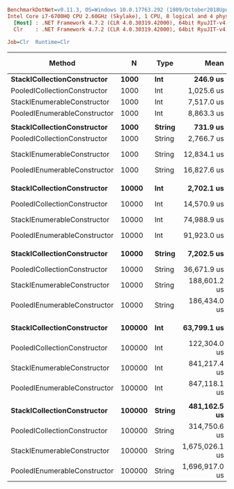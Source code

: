 ``` ini

BenchmarkDotNet=v0.11.3, OS=Windows 10.0.17763.292 (1809/October2018Update/Redstone5)
Intel Core i7-6700HQ CPU 2.60GHz (Skylake), 1 CPU, 8 logical and 4 physical cores
  [Host] : .NET Framework 4.7.2 (CLR 4.0.30319.42000), 64bit RyuJIT-v4.7.3324.0
  Clr    : .NET Framework 4.7.2 (CLR 4.0.30319.42000), 64bit RyuJIT-v4.7.3324.0

Job=Clr  Runtime=Clr  

```
|                       Method |      N |   Type |           Mean |         Error |        StdDev | Ratio | RatioSD | Gen 0/1k Op | Gen 1/1k Op | Gen 2/1k Op | Allocated Memory/Op |
|----------------------------- |------- |------- |---------------:|--------------:|--------------:|------:|--------:|------------:|------------:|------------:|--------------------:|
|  **StackICollectionConstructor** |   **1000** |    **Int** |       **246.9 us** |      **1.655 us** |      **1.548 us** |  **1.00** |    **0.00** |   **1290.0391** |           **-** |           **-** |          **3968.97 KB** |
| PooledICollectionConstructor |   1000 |    Int |     1,025.6 us |      3.252 us |      2.539 us |  4.16 |    0.02 |     11.7188 |           - |           - |            39.06 KB |
|  StackIEnumerableConstructor |   1000 |    Int |     7,517.0 us |     21.997 us |     20.576 us | 30.45 |    0.19 |   2687.5000 |           - |           - |          8274.58 KB |
| PooledIEnumerableConstructor |   1000 |    Int |     8,863.3 us |     23.344 us |     21.836 us | 35.90 |    0.27 |     15.6250 |           - |           - |            78.13 KB |
|                              |        |        |                |               |               |       |         |             |             |             |                     |
|  **StackICollectionConstructor** |   **1000** | **String** |       **731.9 us** |      **2.330 us** |      **2.065 us** |  **1.00** |    **0.00** |   **2556.6406** |           **-** |           **-** |          **7876.88 KB** |
| PooledICollectionConstructor |   1000 | String |     2,766.7 us |      6.955 us |      5.808 us |  3.78 |    0.01 |     11.7188 |           - |           - |            39.06 KB |
|  StackIEnumerableConstructor |   1000 | String |    12,834.1 us |     34.059 us |     30.193 us | 17.54 |    0.07 |   5281.2500 |           - |           - |         16271.19 KB |
| PooledIEnumerableConstructor |   1000 | String |    16,827.6 us |     42.295 us |     35.319 us | 22.99 |    0.07 |           - |           - |           - |               86 KB |
|                              |        |        |                |               |               |       |         |             |             |             |                     |
|  **StackICollectionConstructor** |  **10000** |    **Int** |     **2,702.1 us** |     **20.101 us** |     **18.802 us** |  **1.00** |    **0.00** |  **12656.2500** |           **-** |           **-** |         **39210.66 KB** |
| PooledICollectionConstructor |  10000 |    Int |    14,570.9 us |     42.940 us |     40.166 us |  5.39 |    0.04 |           - |           - |           - |            39.13 KB |
|  StackIEnumerableConstructor |  10000 |    Int |    74,988.9 us |    195.381 us |    182.759 us | 27.75 |    0.21 |  41571.4286 |           - |           - |        128520.07 KB |
| PooledIEnumerableConstructor |  10000 |    Int |    91,923.0 us |    475.421 us |    444.709 us | 34.02 |    0.35 |           - |           - |           - |            78.67 KB |
|                              |        |        |                |               |               |       |         |             |             |             |                     |
|  **StackICollectionConstructor** |  **10000** | **String** |     **7,202.5 us** |     **35.527 us** |     **33.232 us** |  **1.00** |    **0.00** |  **24992.1875** |           **-** |           **-** |         **78371.88 KB** |
| PooledICollectionConstructor |  10000 | String |    36,671.9 us |    128.213 us |    119.931 us |  5.09 |    0.03 |           - |           - |           - |            39.43 KB |
|  StackIEnumerableConstructor |  10000 | String |   188,601.2 us |    602.025 us |    563.135 us | 26.19 |    0.13 |  41333.3333 |  41333.3333 |  41333.3333 |        256378.94 KB |
| PooledIEnumerableConstructor |  10000 | String |   186,434.0 us |  1,093.395 us |  1,022.762 us | 25.89 |    0.18 |           - |           - |           - |               88 KB |
|                              |        |        |                |               |               |       |         |             |             |             |                     |
|  **StackICollectionConstructor** | **100000** |    **Int** |    **63,799.1 us** |    **766.220 us** |    **716.722 us** |  **1.00** |    **0.00** |  **22444.4444** |  **22111.1111** |  **22111.1111** |        **390873.25 KB** |
| PooledICollectionConstructor | 100000 |    Int |   122,304.0 us |    201.676 us |    188.648 us |  1.92 |    0.02 |           - |           - |           - |               40 KB |
|  StackIEnumerableConstructor | 100000 |    Int |   841,217.4 us |  5,382.662 us |  4,771.590 us | 13.19 |    0.14 | 188000.0000 | 148000.0000 | 146000.0000 |       1027450.81 KB |
| PooledIEnumerableConstructor | 100000 |    Int |   847,118.1 us |  1,588.554 us |  1,485.934 us | 13.28 |    0.14 |           - |           - |           - |               80 KB |
|                              |        |        |                |               |               |       |         |             |             |             |                     |
|  **StackICollectionConstructor** | **100000** | **String** |   **481,162.5 us** |  **2,763.151 us** |  **2,584.653 us** |  **1.00** |    **0.00** |  **27000.0000** |  **27000.0000** |  **27000.0000** |        **781554.02 KB** |
| PooledICollectionConstructor | 100000 | String |   314,750.6 us |  1,533.576 us |  1,434.508 us |  0.65 |    0.00 |           - |           - |           - |               40 KB |
|  StackIEnumerableConstructor | 100000 | String | 1,675,026.1 us | 12,992.150 us | 11,517.203 us |  3.48 |    0.03 | 327000.0000 | 286000.0000 | 284000.0000 |       2053549.68 KB |
| PooledIEnumerableConstructor | 100000 | String | 1,696,917.0 us |  4,828.155 us |  4,280.034 us |  3.53 |    0.02 |           - |           - |           - |               88 KB |

